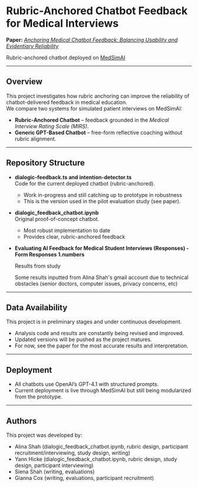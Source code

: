 # Rubric-Anchored Chatbot Feedback for Medical Interviews

 **Paper:** [_Anchoring Medical Chatbot Feedback: Balancing Usability and Evidentiary Reliability_](https://github.com/amshah1022/rubric_anchored_feedback/blob/fcf29f762c0478bc53fa8bb20e6092146316da98/Anchoring_Medical_Chatbot_Feedback_to_Human_Rubrics__A_Pilot_Toward_Reliable_Oversight.pdf)

 Rubric-anchored chatbot deployed on [MedSimAI](https://medsimai.com/) 

---

##  Overview
This project investigates how rubric anchoring can improve the reliability of chatbot-delivered feedback in medical education.  
We compare two systems for simulated patient interviews on MedSimAI:

- **Rubric-Anchored Chatbot** – feedback grounded in the *Medical Interview Rating Scale (MIRS)*.  
- **Generic GPT-Based Chatbot** – free-form reflective coaching without rubric alignment.  

---

## Repository Structure

- **dialogic-feedback.ts and intention-detector.ts**  
  Code for the current deployed chatbot (rubric-anchored).  
  -  Work in-progress and still catching up to prototype in robustness 
  - This is the version used in the pilot evaluation study (see paper).  


- **dialogic_feedback_chatbot.ipynb**  
  Original proof-of-concept chatbot.  
  - Most robust implementation to date 
  - Provides clear, rubric-anchored feedback 

- **Evaluating AI Feedback for Medical Student Interviews (Responses) - Form Responses 1.numbers**

  Results from study

  Some results inputted from Alina Shah's gmail account due to technical obstacles (senior doctors, computer issues, privacy concerns, etc) 

---

## Data Availability
This project is in preliminary stages and under continuous development.  
- Analysis code and results are constantly being revised and improved.  
- Updated versions will be pushed as the project matures.  
- For now, see the paper for the most accurate results and interpretation.

---

## Deployment
- All chatbots use OpenAI’s GPT-4.1 with structured prompts.  
- Current deployment is live through MedSimAI but still being modularized from the prototype.  
---

## Authors
This project was developed by: 
- Alina Shah (dialogic_feedback_chatbot.ipynb, rubric design, participant recruitment/interviewing, study design, writing)
- Yann Hicke (dialogic_feedback_chatbot.ipynb, rubric design, study design, participant interviewing)
- Siena Shah (writing, evaluations)
- Gianna Cox (writing, evaluations, participant recruitment) 

